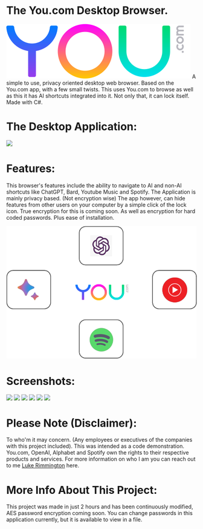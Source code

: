 # The You.com Desktop Browser.
<img src="You.com Text Logo.png">
A simple to use, privacy oriented desktop web browser. Based on the You.com app, with a few small twists. This uses You.com to browse as well as this it has AI shortcuts integrated into it. Not only that, it can lock itself. Made with C#.

# The Desktop Application:
<img src="You Browser Main Image.png">

# Features:
This browser's features include the ability to navigate to AI and non-AI shortcuts like ChatGPT, Bard, Youtube Music and Spotify. The Application is mainly privacy based. (Not encryption wise) The app however, can hide features from other users on your computer by a simple click of the lock icon. True encryption for this is coming soon. As well as encryption for hard coded passwords. Plus ease of installation.

<img src="Associated Applications Image.png">

# Screenshots:
<img src="You Browser Main Image.png">
<img src="You Browser Locked Image.png">
<img src="You Browser ChatGPT Image.png">
<img src="You Browser Google Bard Image.png">
<img src="You Browser Spotify Image.png">
<img src="You Browser Youtube Music Image.png">

# Please Note (Disclaimer): 

To who'm it may concern. (Any employees or executives of the companies with this project included). This was intended as a code demonstration. You.com, OpenAI, Alphabet and Spotify own the rights to their respective products and services. For more information on who I am you can reach out to me <a href="https://lukerimmington.com">Luke Rimmington</a> here.
# More Info About This Project:
This project was made in just 2 hours and has been continuously modified, AES password encryption coming soon. You can change passwords in this application currently, but it is available to view in a file.
